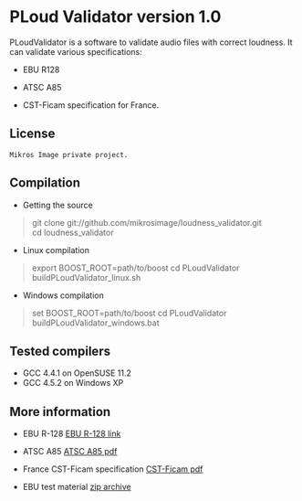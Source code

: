 PLoud Validator version 1.0
==================

PLoudValidator is a software to validate audio files with correct loudness.
It can validate various specifications:

* EBU R128

* ATSC A85

* CST-Ficam specification for France.

License
-------

    Mikros Image private project.


Compilation
-----------

* Getting the source

> git clone git://github.com/mikrosimage/loudness_validator.git  
cd loudness_validator

* Linux compilation

> export BOOST_ROOT=path/to/boost
cd PLoudValidator
buildPLoudValidator_linux.sh

* Windows compilation

> set BOOST_ROOT=path/to/boost
cd PLoudValidator
buildPLoudValidator_windows.bat

Tested compilers
----------------

* GCC 4.4.1 on OpenSUSE 11.2
* GCC 4.5.2 on Windows XP 


More information 
----------------

* EBU R-128
[EBU R-128 link](http://tech.ebu.ch/loudness)

* ATSC A85
[ATSC A85 pdf](www.atsc.org/cms/standards/a_85-2011a.pdf)

* France CST-Ficam specification
[CST-Ficam pdf](http://www.arpp-pub.org/IMG/pdf/140911_-_Pub_TV_et_intensite_sonore_v-def-2.pdf)

* EBU test material
[zip archive](http://tech.ebu.ch/webdav/site/tech/shared/testmaterial/ebu-loudness-test-setv03.zip)


